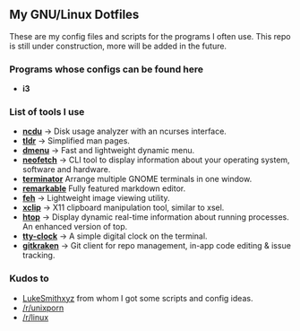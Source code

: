 ## My GNU/Linux Dotfiles

These are my config files and scripts for the programs I often use.
 This repo is still under construction, more will be added in the future. 

### Programs whose configs can be found here

* **i3**

### List of tools I use

* **[ncdu](https://dev.yorhel.nl/ncdu)** -> Disk usage analyzer with an ncurses interface.
* **[tldr](https://github.com/tldr-pages/tldr)** -> Simplified man pages.
* **[dmenu](https://tools.suckless.org/dmenu/)** -> Fast and lightweight dynamic menu.
* **[neofetch](https://github.com/dylanaraps/neofetch)** -> CLI tool to display information about your operating system, software and hardware.
* **[terminator](https://launchpad.net/terminator)** Arrange multiple GNOME terminals in one window.
* **[remarkable](https://remarkableapp.github.io/index.html)** Fully featured markdown editor.
* **[feh](https://feh.finalrewind.org/)** -> Lightweight image viewing utility.
* **[xclip](https://github.com/astrand/xclip)** -> X11 clipboard manipulation tool, similar to xsel.
* **[htop](https://github.com/hishamhm/htop)** -> Display dynamic real-time information about running processes. An enhanced version of top.
* **[tty-clock](https://github.com/xorg62/tty-clock)** -> A simple digital clock on the terminal.
* **[gitkraken](https://www.gitkraken.com/)** -> Git client for repo management, in-app code editing & issue tracking.

### Kudos to 

* [LukeSmithxyz](http://https://github.com/LukeSmithxyz.com) from whom I got some scripts and config ideas. 
* [/r/unixporn](https://www.reddit.com/r/unixporn)
* [/r/linux](https://www.reddit.com/r/linux)